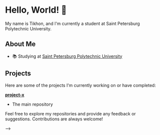 # Hello, World! 👋

My name is Tikhon, and I'm currently a student at Saint Petersburg Polytechnic University.

## About Me
- 📚 Studying at [Saint Petersburg Polytechnic University](https://www.spbstu.ru/)

## Projects
Here are some of the projects I'm currently working on or have completed:

 **[project-x](https://github.com/looklikecarti/project-x)**
   - The main repository


Feel free to explore my repositories and provide any feedback or suggestions. Contributions are always welcome!

-->

